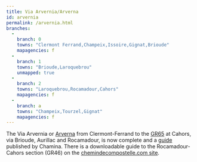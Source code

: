 ```yaml
---
title: Via Arvernia/Arverna
id: arvernia
permalink: /arvernia.html
branches:
  -
    branch: 0
    towns: "Clermont Ferrand,Champeix,Issoire,Gignat,Brioude"
    mapagencies: f
  -
    branch: 1
    towns: "Brioude,Laroquebrou"
    unmapped: true
  -
    branch: 2
    towns: "Laroquebrou,Rocamadour,Cahors"
    mapagencies: f
  -
    branch: a
    towns: "Champeix,Tourzel,Gignat"
    mapagencies: f
---
```


The Via Arvernia or [Arverna][0] from Clermont-Ferrand to the [GR65][1] at Cahors, via Brioude, Aurillac and Rocamadour, is now complete and a [guide][2] published by Chamina. There is a downloadable guide to the Rocamadour-Cahors section (GR46) on the [chemindecompostelle.com site][3].

[0]: http://www.via-arverna.com/
[1]: puy.html
[2]: http://www.chamina.com/pages/guides/special/stjcq/default.asp
[3]: http://www.chemindecompostelle.com/varianterocamadour/index.html